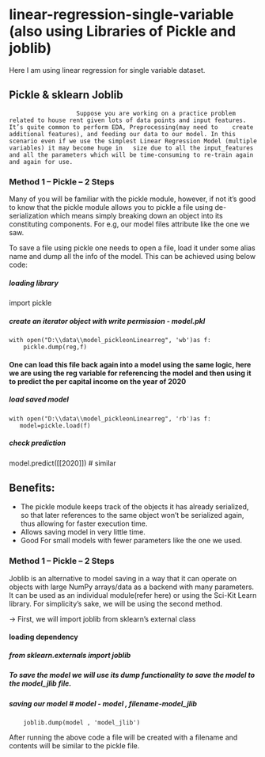 # linear-regression-single-variable (also using Libraries  of Pickle and joblib)
Here  I am using linear regression for single variable dataset.

## Pickle & sklearn Joblib 


                       Suppose you are working on a practice problem related to house rent given lots of data points and input features. It’s quite common to perform EDA, Preprocessing(may need to    create additional features), and feeding our data to our model. In this scenario even if we use the simplest Linear Regression Model (multiple variables) it may become huge in   size due to all the input_features and all the parameters which will be time-consuming to re-train again and again for use.


### Method 1 – Pickle – 2 Steps
Many of you will be familiar with the pickle module, however, if not it’s good to know that the pickle module allows you to pickle a file using de-serialization which means simply breaking down an object into its constituting components. For e.g, our model files attribute like the one we saw.

To save a file using pickle one needs to open a file, load it under some alias name and dump all the info of the model. This can be achieved using below code:

##### loading library
import pickle
##### create an iterator object with write permission - model.pkl
    with open("D:\\data\\model_pickleonLinearreg", 'wb')as f:
        pickle.dump(reg,f)
    
    
 #### One can load this file back again into a model using the same logic, here we are using the reg variable for referencing the model and then using it to predict the per capital income on the year of 2020

##### load saved model
    with open("D:\\data\\model_pickleonLinearreg", 'rb')as f:
       model=pickle.load(f)

##### check prediction
model.predict([[2020]]) # similar

## Benefits:

- The pickle module keeps track of the objects it has already serialized, so that later references to the same object won’t be serialized again, thus allowing for faster execution time.
- Allows saving model in very little time.
- Good For small models with fewer parameters like the one we used.

### Method 1 – Pickle – 2 Steps

Joblib is an alternative to model saving in a way that it can operate on objects with large NumPy arrays/data as a backend with many parameters. It can be used as an individual module(refer here) or using the Sci-Kit Learn library. For simplicity’s sake, we will be using the second method.

-> First, we will import joblib from sklearn’s external class 
#### loading dependency

##### from sklearn.externals import joblib
##### To save the model we will use its dump functionality to save the model to the model_jlib file.

##### saving our model # model - model , filename-model_jlib
        joblib.dump(model , 'model_jlib')
After running the above code a file will be created with a filename and contents will be similar to the pickle file.

